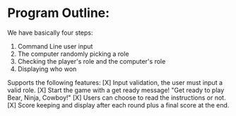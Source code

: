 # Program Outline:

We have basically four steps:

1. Command Line user input
2. The computer randomly picking a role
3. Checking the player's role and the computer's role
4. Displaying who won

Supports the following features:
[X] Input validation, the user must input a valid role.
[X] Start the game with a get ready message! "Get ready to play Bear, Ninja, Cowboy!"
[X] Users can choose to read the instructions or not.
[X] Score keeping and display after each round plus a final score at the end.